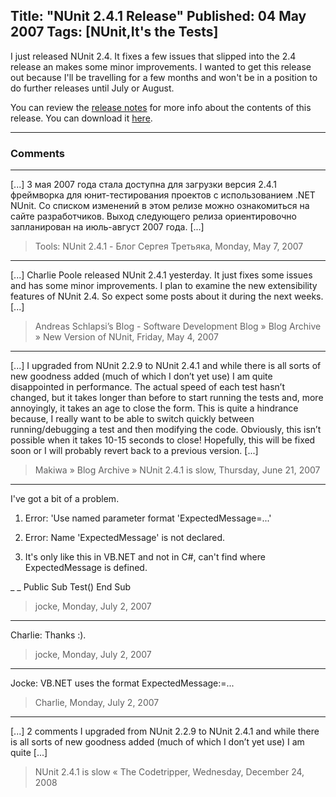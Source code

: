 Title: "NUnit 2.4.1 Release"
Published: 04 May 2007
Tags: [NUnit,It's the Tests]
---
I just released NUnit 2.4. It fixes a few issues that slipped into the 2.4 release an makes some minor improvements. I wanted to get this release out because I'll be travelling for a few months and won't be in a position to do further releases until July or August.

You can review the <a href="http://nunit.com/?p=releaseNotes&r=2.4.1">release notes</a> for more info about the contents of this release. You can download it <a href="http://nunit.com/?p=download">here</a>.

---

### Comments

---

[...] 3 мая 2007 года стала доступна для загрузки версия 2.4.1 фреймворка для юнит-тестирования проектов с использованием .NET NUnit. Со списком изменений в этом релизе можно ознакомиться на сайте разработчиков. Выход следующего релиза ориентировочно запланирован на июль-август 2007 года. [...]
>Tools: NUnit 2.4.1 - Блог Сергея Третьяка, Monday, May 7, 2007

---

[...] Charlie Poole released NUnit 2.4.1 yesterday. It just fixes some issues and has some minor improvements. I plan to examine the new extensibility features of NUnit 2.4. So expect some posts about it during the next weeks. [...]
>Andreas Schlapsi&#8217;s Blog - Software Development Blog &raquo; Blog Archive &raquo; New Version of NUnit, Friday, May 4, 2007

---

[...] I upgraded from NUnit 2.2.9 to NUnit 2.4.1 and while there is all sorts of new goodness added (much of which I don&#8217;t yet use) I am quite disappointed in performance. The actual speed of each test hasn&#8217;t changed, but it takes longer than before to start running the tests and, more annoyingly, it takes an age to close the form. This is quite a hindrance because, I really want to be able to switch quickly between running/debugging a test and then modifying the code. Obviously, this isn&#8217;t possible when it takes 10-15 seconds to close! Hopefully, this will be fixed soon or I will probably revert back to a previous version. [...]
>Makiwa &raquo; Blog Archive &raquo; NUnit 2.4.1 is slow, Thursday, June 21, 2007

---

I've got a bit of a problem.

1) Error: 'Use named parameter format 'ExpectedMessage=...'

2) Error: Name 'ExpectedMessage' is not declared.

3) It's only like this in VB.NET and not in C#, can't find where ExpectedMessage is defined.

 _
 _
Public Sub Test()
End Sub
>jocke, Monday, July 2, 2007

---

Charlie: Thanks :).
>jocke, Monday, July 2, 2007

---

Jocke: VB.NET uses the format ExpectedMessage:=...
>Charlie, Monday, July 2, 2007

---

[...] 2 comments  I upgraded from NUnit 2.2.9 to NUnit 2.4.1 and while there is all sorts of new goodness added (much of which I don&#8217;t yet use) I am quite [...]
>NUnit 2.4.1 is slow &laquo; The Codetripper, Wednesday, December 24, 2008
